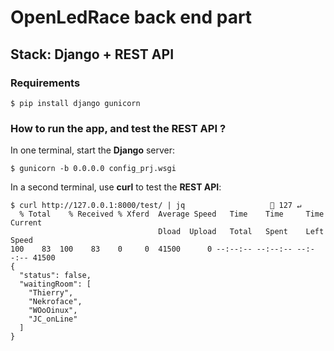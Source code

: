 # OpenLedRace back end part
## Stack: Django + REST API
### Requirements
```
$ pip install django gunicorn 
```
### How to run the app, and test the REST API ?
In one terminal, start the **Django** server:
```
$ gunicorn -b 0.0.0.0 config_prj.wsgi
```
In a second terminal, use **curl** to test the **REST API**:
```
$ curl http://127.0.0.1:8000/test/ | jq                    127 ↵
  % Total    % Received % Xferd  Average Speed   Time    Time     Time  Current
                                 Dload  Upload   Total   Spent    Left  Speed
100    83  100    83    0     0  41500      0 --:--:-- --:--:-- --:--:-- 41500
{
  "status": false,
  "waitingRoom": [
    "Thierry",
    "Nekroface",
    "WOoOinux",
    "JC_onLine"
  ]
}
```
